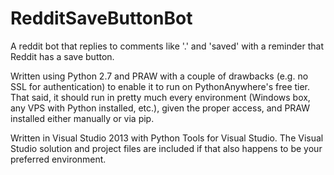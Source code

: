 RedditSaveButtonBot
===================

A reddit bot that replies to comments like '.' and 'saved' with a reminder that Reddit has a save button.

Written using Python 2.7 and PRAW with a couple of drawbacks (e.g. no SSL for authentication) to enable it to run on PythonAnywhere's free tier. 
That said, it should run in pretty much every environment (Windows box, any VPS with Python installed, etc.), given the proper access, and PRAW installed either manually or via pip.

Written in Visual Studio 2013 with Python Tools for Visual Studio. The Visual Studio solution and project files are included if that also happens to be your preferred environment.
